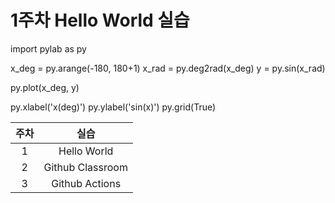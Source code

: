 # 1주차 Hello World 실습
import pylab as py

x_deg = py.arange(-180, 180+1)
x_rad = py.deg2rad(x_deg)
y = py.sin(x_rad)

py.plot(x_deg, y)

py.xlabel('x(deg)')
py.ylabel('sin(x)')
py.grid(True)
 
 
|주차|실습|
|:-----:|:-----:|
|1 | Hello World| 
|2| Github Classroom|
|3| Github Actions|
